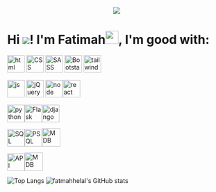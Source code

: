 

<p align="center">
  <img src="https://i.imgur.com/5A22MNp.gif" />
</p>

<h1> Hi <img src="https://komarev.com/ghpvc/?username=fatmahhelal&color=blueviolet"/>! I'm Fatimah<img src="https://raw.githubusercontent.com/MartinHeinz/MartinHeinz/master/wave.gif" width="30px">, I'm good with:</h1>

<img height="40" src="https://images.vexels.com/media/users/3/166383/isolated/preview/6024bc5746d7436c727825dc4fc23c22-html-programming-language-icon-by-vexels.png" alt="html"> <img height="40" src="https://i.pinimg.com/originals/eb/7e/20/eb7e20e646f5b7ec9ed4f8f78a5dee8f.png" alt="CSS"> <img height="40" src="https://cdn3.iconfinder.com/data/icons/logos-and-brands-adobe/512/288_Sass-512.png" alt="SASS"> <img height="40" src="https://cdn.worldvectorlogo.com/logos/bootstrap-5-1.svg" alt="Bootstarp"> <img height="40" src="https://uxwing.com/wp-content/themes/uxwing/download/10-brands-and-social-media/tailwind-css.png" alt="tailwind"> 

<img height="40" src="https://upload.wikimedia.org/wikipedia/commons/thumb/d/d4/Javascript-shield.svg/726px-Javascript-shield.svg.png" alt="js"> <img height="40" src="https://cdn.iconscout.com/icon/free/png-512/jquery-10-1175155.png" alt="jQuery"> <img height="40" src="https://img.icons8.com/color/452/nodejs.png" alt="node"><img height="40" src="https://cloud.netlifyusercontent.com/assets/344dbf88-fdf9-42bb-adb4-46f01eedd629/064fc70f-5df3-4333-b9d4-f6abe2f946de/react-wp-app8.png" alt="react">

<img height="40" src="https://cdn3.iconfinder.com/data/icons/logos-and-brands-adobe/512/267_Python-512.png"  alt="python" ><img height="40" src="https://buttercms.com/static/images/tech_banners/Flask.png" alt="Flask"><img height="40" src="https://meterpreter.org/wp-content/uploads/2018/09/django.png" alt="django" >


<img height="40" src="https://cdn4.iconfinder.com/data/icons/logos-3/181/MySQL-512.png" alt="SQL"><img height="40" src="http://innerlife.io/wp-content/uploads/2019/04/postgresql-logo.png" alt="PSQL"><img height="42" src="http://cdn.app.compendium.com/uploads/user/e7c690e8-6ff9-102a-ac6d-e4aebca50425/f4a5b21d-66fa-4885-92bf-c4e81c06d916/Image/e5eee315a17de0d7f56117077eb71fa9/mongo.png" alt="MDB">


<img height="40" src="https://image.flaticon.com/icons/png/512/2164/2164832.png" alt="API"><img height="42" src="https://icon-library.com/images/postman-icon/postman-icon-6.jpg" alt="MDB">



![Top Langs](https://github-readme-stats.vercel.app/api/top-langs/?username=fatmahhelal&layout=compact&theme=radical)
![fatmahhelal's GitHub stats](https://github-readme-stats.vercel.app/api?username=fatmahhelal&show_icons=true&theme=radical)



<!--
**fatmahhelal/fatmahhelal** is a ✨ _special_ ✨ repository because its `README.md` (this file) appears on your GitHub profile.

Here are some ideas to get you started:

- 🔭 I’m currently working on ...
- 🌱 I’m currently learning ...
- 👯 I’m looking to collaborate on ...
- 🤔 I’m looking for help with ...
- 💬 Ask me about ...
- 📫 How to reach me: ...
- 😄 Pronouns: ...
- ⚡ Fun fact: ...
-->
